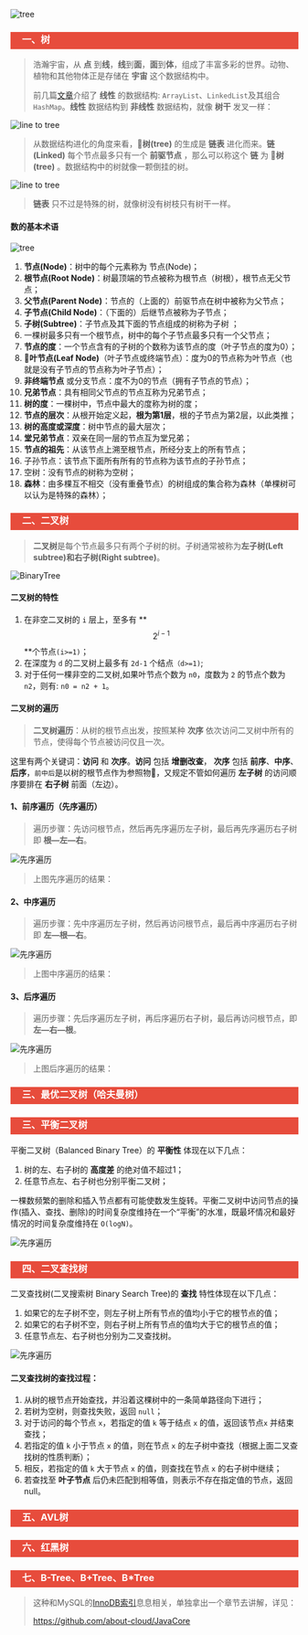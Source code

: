![tree](https://images.pexels.com/photos/22138/pexels-photo.jpg?auto=compress&cs=tinysrgb&h=350)

<h3 style="padding-bottom:6px; padding-left:20px; color:#ffffff; background-color:#E74C3C;">一、树</h3>

> 浩瀚宇宙，从 **点** 到**线**，**线**到**面**，**面**到**体**，组成了丰富多彩的世界。动物、植物和其他物体正是存储在 **宇宙** 这个数据结构中。
>
> 前几篇[文章](https://github.com/about-cloud/JavaCore)介绍了 **线性** 的数据结构: `ArrayList`、`LinkedList`及其组合`HashMap`。**线性** 数据结构到 **非线性** 数据结构，就像 **树干** 发叉一样：

![line to tree]()

> 从数据结构进化的角度来看，:palm_tree:**树(tree)** 的生成是 **链表** 进化而来。**链(Linked)**  每个节点最多只有一个 **前驱节点** ，那么可以称这个 **链** 为 🌴**树(tree)** 。数据结构中的树就像一颗倒挂的树。

![line to tree]()

>  **链表** 只不过是特殊的树，就像树没有树枝只有树干一样。

#### 数的基本术语

![tree]()

1.  **节点(Node)**：树中的每个元素称为 节点(Node)；
2. **根节点(Root Node)**：树最顶端的节点被称为根节点（树根），根节点无父节点；
3. **父节点(Parent Node)**：节点的（上面的）前驱节点在树中被称为父节点；
4. **子节点(Child Node)**：（下面的）后继节点被称为子节点；
5. **子树(Subtree)**：子节点及其下面的节点组成的树称为子树 ；
6. 一棵树最多只有一个根节点，树中的每个子节点最多只有一个父节点；
7. **节点的度**：一个节点含有的子树的个数称为该节点的度（叶子节点的度为0）；
8. :leaves:**叶节点(Leaf Node)**（叶子节点或终端节点）：度为0的节点称为叶节点（也就是没有子节点的节点称为叶子节点）；
9. **非终端节点** 或分支节点：度不为0的节点（拥有子节点的节点）；
10. **兄弟节点**：具有相同父节点的节点互称为兄弟节点；
11. **树的度**：一棵树中，节点中最大的度称为树的度；
12. **节点的层次**：从根开始定义起，**根为第1层**，根的子节点为第2层，以此类推；
13. **树的高度或深度**：树中节点的最大层次；
14. **堂兄弟节点**：双亲在同一层的节点互为堂兄弟；
15. **节点的祖先**：从该节点上溯至根节点，所经分支上的所有节点；
16. 子孙节点：该节点下面所有所有的节点称为该节点的子孙节点；
17. 空树：没有节点的树称为空树；
18. **森林**：由多棵互不相交（没有重叠节点）的树组成的集合称为森林（单棵树可以认为是特殊的森林）；



<h3 style="padding-bottom:6px; padding-left:20px; color:#ffffff; background-color:#E74C3C;">二、二叉树</h3>

> **二叉树**是每个节点最多只有两个子树的树。子树通常被称为**左子树(Left subtree)**和**右子树(Right subtree)**。

![BinaryTree]()

#### 二叉树的特性

1. 在非空二叉树的 `i` 层上，至多有  **$$2^{i-1}$$**个节点`(i>=1)`；
2. 在深度为 `d` 的二叉树上最多有 `2d-1` 个结点`（d>=1)`;
3. 对于任何一棵非空的二叉树,如果叶节点个数为 `n0`，度数为 `2` 的节点个数为 `n2`，则有: `n0 = n2 + 1`。

#### 二叉树的遍历

>  **二叉树遍历**：从树的根节点出发，按照某种 **次序** 依次访问二叉树中所有的节点，使得每个节点被访问仅且一次。

这里有两个关键词：**访问** 和 **次序**。**访问** 包括 **增删改查**， **次序** 包括 **前序**、**中序**、**后序**，`前中后`是以树的根节点作为参照物:triangular_flag_on_post:，又规定不管如何遍历 **左子树** 的访问顺序要排在 **右子树** 前面（左边）。

#### 1、前序遍历（先序遍历）

> 遍历步骤：先访问根节点，然后再先序遍历左子树，最后再先序遍历右子树即 **根—左—右**。

![先序遍历]()

>  上图先序遍历的结果：

#### 2、中序遍历

> 遍历步骤：先中序遍历左子树，然后再访问根节点，最后再中序遍历右子树即 **左—根—右**。

![先序遍历]()

>  上图中序遍历的结果：

#### 3、后序遍历

> 遍历步骤：先后序遍历左子树，再后序遍历右子树，最后再访问根节点，即 **左—右—根**。

![先序遍历]()

>  上图后序遍历的结果：



<h3 style="padding-bottom:6px; padding-left:20px; color:#ffffff; background-color:#E74C3C;">三、最优二叉树（哈夫曼树）</h3>





<h3 style="padding-bottom:6px; padding-left:20px; color:#ffffff; background-color:#E74C3C;">三、平衡二叉树</h3>

平衡二叉树（Balanced Binary Tree）的 **平衡性** 体现在以下几点：

1. 树的左、右子树的 **高度差** 的绝对值不超过1；
2. 任意节点左、右子树也分别平衡二叉树；

一棵数频繁的删除和插入节点都有可能使数发生旋转。平衡二叉树中访问节点的操作(插入、查找、删除)的时间复杂度维持在一个“平衡”的水准，既最坏情况和最好情况的时间复杂度维持在 `O(logN)`。

![先序遍历]()





<h3 style="padding-bottom:6px; padding-left:20px; color:#ffffff; background-color:#E74C3C;">四、二叉查找树</h3>

二叉查找树(二叉搜索树 Binary Search Tree)的 **查找** 特性体现在以下几点：

1. 如果它的左子树不空，则左子树上所有节点的值均小于它的根节点的值；
2. 如果它的右子树不空，则右子树上所有节点的值均大于它的根节点的值；
3. 任意节点左、右子树也分别为二叉查找树。

![先序遍历]()

#### 二叉查找树的查找过程：

1. 从树的根节点开始查找，并沿着这棵树中的一条简单路径向下进行；
2. 若树为空树，则查找失败，返回 `null`；
3. 对于访问的每个节点 `x`，若指定的值 `k` 等于结点 `x` 的值，返回该节点`x` 并结束查找；
4. 若指定的值 `k` 小于节点 `x` 的值，则在节点 `x` 的左子树中查找（根据上面二叉查找树的性质判断）；
5. 相反，若指定的值 `k` 大于节点 `x` 的值，则查找在节点 `x` 的右子树中继续；
6. 若查找至 **叶子节点** 后仍未匹配到相等值，则表示不存在指定值的节点，返回null。



<h3 style="padding-bottom:6px; padding-left:20px; color:#ffffff; background-color:#E74C3C;">五、AVL树</h3>





<h3 style="padding-bottom:6px; padding-left:20px; color:#ffffff; background-color:#E74C3C;">六、红黑树</h3>



<h3 style="padding-bottom:6px; padding-left:20px; color:#ffffff; background-color:#E74C3C;">七、B-Tree、B+Tree、B*Tree</h3>

> 这种和MySQL的[InnoDB索引](https://github.com/about-cloud/JavaCore)息息相关，单独拿出一个章节去讲解，详见：
>
> https://github.com/about-cloud/JavaCore